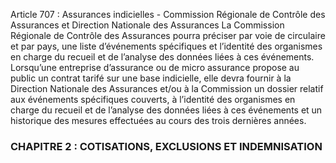 Article 707 : Assurances indicielles - Commission Régionale de Contrôle des Assurances et Direction Nationale des Assurances
La Commission Régionale de Contrôle des Assurances pourra préciser par voie de circulaire et par pays, une liste d’événements spécifiques et l’identité des organismes en charge du recueil et de l’analyse des données liées à ces événements.
Lorsqu’une entreprise d’assurance ou de micro assurance propose au public un contrat tarifé sur une base indicielle, elle devra fournir à la Direction Nationale des Assurances et/ou à la Commission un dossier relatif aux événements spécifiques couverts, à l’identité des organismes en charge du recueil et de l’analyse des données liées à ces événements et un historique des mesures effectuées au cours des trois dernières années.
### CHAPITRE 2 : COTISATIONS, EXCLUSIONS ET INDEMNISATION